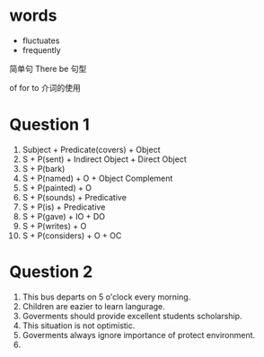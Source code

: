 # words

- fluctuates
- frequently

简单句 There be 句型

of for to 介词的使用

# Question 1

1. Subject + Predicate(covers) + Object
2. S + P(sent) + Indirect Object + Direct Object
3. S + P(bark)
4. S + P(named) + O + Object Complement
5. S + P(painted) + O
6. S + P(sounds) + Predicative
7. S + P(is) + Predicative
8. S + P(gave) + IO + DO
9. S + P(writes) + O
10. S + P(considers) + O + OC

# Question 2

1. This bus departs on 5 o'clock every morning.
2. Children are eazier to learn langurage.
3. Goverments should provide excellent students scholarship.
4. This situation is not optimistic.
5. Goverments always ignore importance of protect environment.
6. 